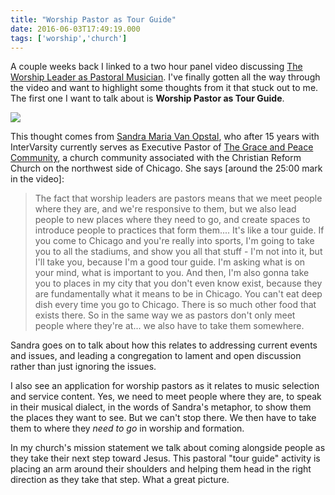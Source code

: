 ```yaml
---
title: "Worship Pastor as Tour Guide"
date: 2016-06-03T17:49:19.000
tags: ['worship','church']
---
```


A couple weeks back I linked to a two hour panel video discussing [The Worship Leader as Pastoral Musician](/16/05/the-worship-leader-as-pastoral-musician/). I've finally gotten all the way through the video and want to highlight some thoughts from it that stuck out to me. The first one I want to talk about is **Worship Pastor as Tour Guide**.

![](http://www.sandravanopstal.com/wp-content/uploads/2014/08/FinalSandra-680x1024-410x617.jpg)

This thought comes from [Sandra Maria Van Opstal](http://www.sandravanopstal.com/), who after 15 years with InterVarsity currently serves as Executive Pastor of [The Grace and Peace Community](http://www.thegapc.org/), a church community associated with the Christian Reform Church on the northwest side of Chicago. She says \[around the 25:00 mark in the video\]:

> The fact that worship leaders are pastors means that we meet people where they are, and we're responsive to them, but we also lead people to new places where they need to go, and create spaces to introduce people to practices that form them.... It's like a tour guide. If you come to Chicago and you're really into sports, I'm going to take you to all the stadiums, and show you all that stuff - I'm not into it, but I'll take you, because I'm a good tour guide. I'm asking what is on your mind, what is important to you. And then, I'm also gonna take you to places in my city that you don't even know exist, because they are fundamentally what it means to be in Chicago. You can't eat deep dish every time you go to Chicago. There is so much other food that exists there. So in the same way we as pastors don't only meet people where they're at... we also have to take them somewhere.

Sandra goes on to talk about how this relates to addressing current events and issues, and leading a congregation to lament and open discussion rather than just ignoring the issues.

I also see an application for worship pastors as it relates to music selection and service content. Yes, we need to meet people where they are, to speak in their musical dialect, in the words of Sandra's metaphor, to show them the places they want to see. But we can't stop there. We then have to take them to where they _need to go_ in worship and formation.

In my church's mission statement we talk about coming alongside people as they take their next step toward Jesus. This pastoral "tour guide" activity is placing an arm around their shoulders and helping them head in the right direction as they take that step. What a great picture.
